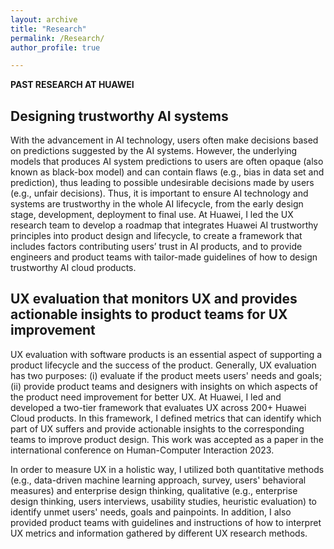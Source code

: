 ```yaml
---
layout: archive
title: "Research"
permalink: /Research/
author_profile: true

---
```


**PAST RESEARCH AT HUAWEI**

Designing trustworthy AI systems
---
With the advancement in AI technology, users often make decisions based on predictions suggested by the AI systems. However, the underlying models that produces AI system predictions to users are often opaque (also known as black-box model) and can contain flaws (e.g., bias in data set and prediction), thus leading to possible undesirable decisions made by users (e.g., unfair decisions). Thus, it is important to ensure AI technology and systems are trustworthy in the whole AI lifecycle, from the early design stage, development, deployment to final use. At Huawei, I led the UX research team to develop a roadmap that integrates Huawei AI trustworthy principles into product design and lifecycle, to create a framework that includes factors contributing users’ trust in AI products, and to provide engineers and product teams with tailor-made guidelines of how to design trustworthy AI cloud products.

UX evaluation that monitors UX and provides actionable insights to product teams for UX improvement
---
UX evaluation with software products is an essential aspect of supporting a product lifecycle and the success of the product. Generally, UX evaluation has two purposes: (i) evaluate if the product meets users' needs and goals; (ii) provide product teams and designers with insights on which aspects of the product need improvement for better UX. At Huawei, I led and developed a two-tier framework that evaluates UX across 200+ Huawei Cloud products. In this framework, I defined metrics that can identify which part of UX suffers and provide actionable insights to the corresponding teams to improve product design. This work was accepted as a paper in the international conference on Human-Computer Interaction 2023.

In order to measure UX in a holistic way, I utilized both quantitative methods (e.g., data-driven machine learning approach, survey, users' behavioral measures) and enterprise design thinking, qualitative (e.g., enterprise design thinking, users interviews, usability studies, heuristic evaluation) to identify unmet users' needs, goals and painpoints. In addition, I also provided product teams with guidelines and instructions of how to interpret UX metrics and information gathered by different UX research methods.
